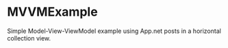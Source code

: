 MVVMExample
===========

Simple Model-View-ViewModel example using App.net posts in a horizontal collection view.
